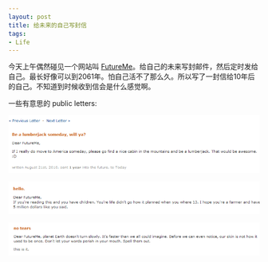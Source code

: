 ```yaml
---
layout: post
title: 给未来的自己写封信
tags:
- Life
---
```


今天上午偶然碰见一个网站叫 [FutureMe](http://www.futureme.org/)。给自己的未来写封邮件，然后定时发给自己。最长好像可以到2061年。怕自己活不了那么久。所以写了一封信给10年后的自己。不知道到时候收到信会是什么感觉啊。

一些有意思的 public letters:

![letter1](/assets/uploads/2011/08/image2.png)

![letter2](/assets/uploads/2011/08/image3.png)

![letter3](/assets/uploads/2011/08/image4.png)

